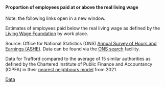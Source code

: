 #### Proportion of employees paid at or above the real living wage

Note: the following links open in a new window.

Estimates of employees paid below the real living wage as defined by the <a href="https://www.livingwage.org.uk/what-real-living-wage" target="_blank">Living Wage Foundation</a> by work place.

Source: Office for National Statistics (ONS) <a href="https://www.ons.gov.uk/surveys/informationforbusinesses/businesssurveys/annualsurveyofhoursandearningsashe" target="_blank">Annual Survey of Hours and Earnings (ASHE)</a>. Data can be found via the <a href="https://www.ons.gov.uk/employmentandlabourmarket/peopleinwork/earningsandworkinghours/datalist?sortBy=release_date&query=living%20wage&filter=user_requested_data&fromDateDay=&fromDateMonth=&fromDateYear=&toDateDay=&toDateMonth=&toDateYear=&size=50" target="_blank">ONS search</a> facility.

Data for Trafford compared to the average of 15 similar authorities as defined by the Chartered Institute of Public Finance and Accountancy (CIPFA) in their <a href='https://www.cipfa.org/services/cipfastats/nearest-neighbour-model' target='_blank'>nearest neighbours model</a> from 2021.

<a href="https://www.trafforddatalab.io/corporate_plan/data/poverty/real_living_wage.csv" aria-label="Download the data" class="downloadButton" target="_blank" download>Data <span class="fas fa-download"></span></a>

